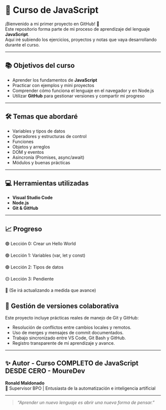 # 🧠 Curso de JavaScript

¡Bienvenido a mi primer proyecto en GitHub! 🚀  
Este repositorio forma parte de mi proceso de aprendizaje del lenguaje **JavaScript**.  
Aquí iré subiendo los ejercicios, proyectos y notas que vaya desarrollando durante el curso.

---

## 📚 Objetivos del curso

- Aprender los fundamentos de **JavaScript**  
- Practicar con ejemplos y mini proyectos  
- Comprender cómo funciona el lenguaje en el navegador y en Node.js  
- Utilizar **GitHub** para gestionar versiones y compartir mi progreso

---

## 🛠️ Temas que abordaré

- Variables y tipos de datos  
- Operadores y estructuras de control  
- Funciones  
- Objetos y arreglos  
- DOM y eventos  
- Asincronía (Promises, async/await)  
- Módulos y buenas prácticas  

---

## 💻 Herramientas utilizadas

- **Visual Studio Code**  
- **Node.js**  
- **Git & GitHub**

---

## 📈 Progreso

🟢 Lección 0: Crear un Hello World

🟢 Lección 1: Variables (var, let y const)

🟢 Lección 2: Tipos de datos

🟡 Lección 3: Pendiente

🔴 (Se irá actualizando a medida que avance)

## 🧩 Gestión de versiones colaborativa

Este proyecto incluye prácticas reales de manejo de Git y GitHub:
- Resolución de conflictos entre cambios locales y remotos.
- Uso de merges y mensajes de commit documentados.
- Trabajo sincronizado entre VS Code, Git Bash y GitHub.
- Registro transparente de mi aprendizaje y avance.

---

## ✨ Autor - Curso COMPLETO de JavaScript DESDE CERO - MoureDev

**Ronald Maldonado**  
📍 Supervisor BPO | Entusiasta de la automatización e inteligencia artificial  

---

> _“Aprender un nuevo lenguaje es abrir una nueva forma de pensar.”_
